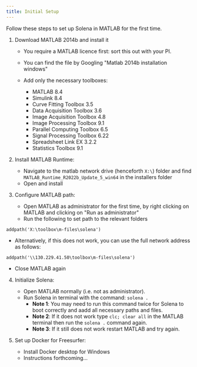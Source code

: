 ```yaml
---
title: Initial Setup
---
```


Follow these steps to set up Solena in MATLAB for the first time.

1. Download MATLAB 2014b and install it

    * You require a MATLAB licence first: sort this out with your PI.
    * You can find the file by Googling "Matlab 2014b installation windows"
    * Add only the necessary toolboxes:
    
        * MATLAB 8.4
        * Simulink 8.4
        * Curve Fitting Toolbox 3.5
        * Data Acquisition Toolbox 3.6
        * Image Acquisition Toolbox 4.8
        * Image Processing Toolbox 9.1
        * Parallel Computing Toolbox 6.5
        * Signal Processing Toolbox 6.22
        * Spreadsheet Link EX 3.2.2
        * Statistics Toolbox 9.1

2. Install MATLAB Runtime:
    * Navigate to the matlab network drive (henceforth `X:\`) folder and find `MATLAB_Runtime_R2022b_Update_5_win64` in the installers folder
    * Open and install

3. Configure MATLAB path:
    * Open MATLAB as administrator for the first time, by right clicking on MATLAB and clicking on "Run as administrator"
    * Run the following to set path to the relevant folders

```
addpath('X:\toolbox\m-files\solena')
```

  * Alternatively, if this does not work, you can use the full network address as follows:

```
addpath('\\130.229.41.50\toolbox\m-files\solena')
```

  * Close MATLAB again


4. Initialize Solena:

    * Open MATLAB normally (i.e. not as administrator). 
    * Run Solena in terminal with the command: `solena .` 
        * __Note 1__: You may need to run this command twice for Solena to boot correctly and aadd all necessary paths and files. 
        * __Note 2__: If it does not work type `clc; clear all` in the MATLAB terminal then run the `solena .`  command again. 
        * __Note 3__: If it still does not work restart MATLAB and try again. 

5. Set up Docker for Freesurfer:

    * Install Docker desktop for Windows
    * Instructions forthcoming...